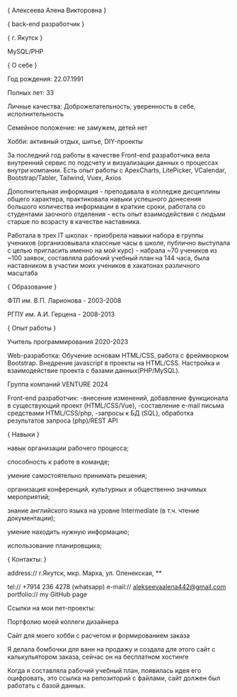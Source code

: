 { Алексеева Алена Викторовна }

{ back-end разработчик }

{ г. Якутск }

MySQL/PHP

{ О себе }

Год рождения: 22.07.1991

Полных лет: 33

Личные качества: Доброжелательность, уверенность в себе, исполнительность

Семейное положение: не замужем, детей нет

Хобби: активный отдых, шитье, DIY-проекты

За последний год работы в качестве Front-end разработчика вела внутренний сервис по подсчету и визуализации данных о процессах внутри компании.
Есть опыт работы с ApexCharts, LitePicker, VCalendar, Bootstrap/Tabler, Tailwind, Vuex, Axios

Дополнительная информация - преподавала в колледже дисциплины общего характера, практиковала навыки успешного донесения большого количества информации в краткие сроки, работала со студентами заочного отделения - есть опыт взаимодействия с людьми старше по возрасту в качестве наставника.

Работала в трех IT школах - приобрела навыки набора в группы учеников (организовывала классные часы в школе, публично выступала с целью пригласить именно на мой курс) - набрала ~70 учеников из ~100 заявок, составляла рабочий учебный план на 144 часа, была наставником в участии моих учеников в хакатонах различного масштаба

{ Образование }

ФТЛ им. В.П. Ларионова - 2003-2008

РГПУ им. А.И. Герцена - 2008-2013

{ Опыт работы }

Учитель программирования 2020-2023

Web-разработка: Обучение основам HTML/CSS, работа с фреймворком Bootstrap. Внедрение javascript в проекты на HTML/CSS. Настройка и взаимодействие проекта с базами данных(PHP/MySQL).

Группа компаний VENTURE 2024

Front-end разработчик:
-внесение изменений, добавление функционала в существующий проект (HTML/CSS/Vue),
-составление e-mail письма средствами HTML/CSS/php,
-запросы к БД (SQL), обработка результатов запроса (php)/REST API

{ Навыки }

навык организации рабочего процесса;

способность к работе в команде;

умение самостоятельно принимать решения;

организация конференций, культурных и общественно значимых мероприятий;

знание английского языка на уровне Intermediate (в т.ч. чтение документации);

умение находить нужную информацию;

использование планировщика;


{ Контакты: }

address:// г.Якутск, мкр. Марха, ул. Оленекская, **

tel:// +7914 236 4278 (whatsapp)
e-mail:// alekseevaalena442@gmail.com
portfolio:// my GitHub page

Ссылки на мои пет-проекты:

 Портфолио
моей коллеги дизайнера

 Сайт
для моего хобби с расчетом и формированием заказа

 Я делала бомбочки для ванн на продажу
и создала для этого сайт с калькульятором заказа, сейчас он на бесплатном хостинге

 Когда я составляла рабочий учебный план,
появилась идея его оцифровать, это ссылка на репозиторий с файлами, сайт должен был работать с базой данных.
